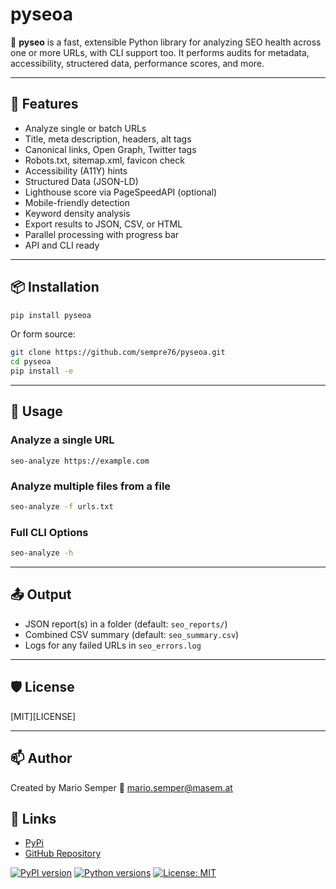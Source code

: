 # pyseoa

🔎 **pyseo** is a fast, extensible Python library for analyzing SEO health across one or more URLs, with CLI support too. It performs audits for metadata, accessibility, structered data, performance scores, and more.

---

## 🚀 Features

- Analyze single or batch URLs
- Title, meta description, headers, alt tags
- Canonical links, Open Graph, Twitter tags
- Robots.txt, sitemap.xml, favicon check
- Accessibility (A11Y) hints
- Structured Data (JSON-LD)
- Lighthouse score via PageSpeedAPI (optional)
- Mobile-friendly detection
- Keyword density analysis
- Export results to JSON, CSV, or HTML
- Parallel processing with progress bar
- API and CLI ready

---

## 📦 Installation

```bash
pip install pyseoa
```

Or form source:
```bash
git clone https://github.com/sempre76/pyseoa.git
cd pyseoa
pip install -e
```

---

## 🧪 Usage

### Analyze a single URL
```
seo-analyze https://example.com
```

### Analyze multiple files from a file

```bash
seo-analyze -f urls.txt
```

### Full CLI Options

```bash
seo-analyze -h
```

---

## 📤 Output

- JSON report(s) in a folder (default: `seo_reports/`)
- Combined CSV summary (default: `seo_summary.csv`)
- Logs for any failed URLs in `seo_errors.log`

---

## 🛡 License
[MIT][LICENSE]

---

## 📫 Author

Created by Mario Semper
📧 mario.semper@masem.at

## 🔗 Links
- [PyPi](https://pypi.org/project/pyseoa/0.1.0/)
- [GitHub Repository](https://github.com/sempre76/pyseoa)

[![PyPI version](https://img.shields.io/pypi/v/pyseoa.svg)](https://pypi.org/project/pyseoa/)
[![Python versions](https://img.shields.io/pypi/pyversions/pyseoa.svg)](https://pypi.org/project/pyseoa/)
[![License: MIT](https://img.shields.io/badge/license-MIT-blue.svg)](LICENSE)
